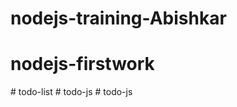 # nodejs-training-Abishkar
# nodejs-firstwork
#   t o d o - l i s t  
 #   t o d o - j s  
 #   t o d o - j s  
 